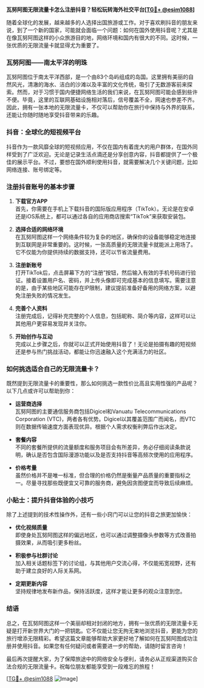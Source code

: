 **瓦努阿图无限流量卡怎么注册抖音？轻松玩转海外社交平台[[TG💪+ @esim1088](https://t.me/s/esim1088)]**

随着全球化的发展，越来越多的人选择出国旅游或工作。对于喜欢刷抖音的朋友来说，到了一个新的国家，可能就会面临一个问题：如何在国外使用抖音呢？尤其是在像瓦努阿图这样的小众旅游目的地，网络环境和国内有很大的不同。这时候，一张优质的无限流量卡就显得尤为重要了。

### 瓦努阿图——南太平洋的明珠

瓦努阿图位于南太平洋西部，是一个由83个岛屿组成的岛国。这里拥有美丽的自然风光，清澈的海水、洁白的沙滩以及丰富的文化传统，吸引了无数游客前来探索。然而，对于习惯于国内便捷网络生活的我们来说，在瓦努阿图可能会感到些许不便。毕竟，这里的互联网基础设施相对落后，信号覆盖不全，网速也参差不齐。因此，拥有一张本地的无限流量卡，不仅可以帮助你在旅行中保持与外界的联系，还能让你随时随地享受抖音带来的乐趣。

### 抖音：全球化的短视频平台

抖音作为一款风靡全球的短视频应用，不仅在国内有着庞大的用户群体，在国外同样受到了广泛欢迎。无论是记录生活点滴还是分享创意内容，抖音都提供了一个极佳的展示平台。不过，要想在国外顺利使用抖音，就需要解决几个关键问题，比如网络连接、账号绑定等。

### 注册抖音账号的基本步骤

1. **下载官方APP**  
   首先，你需要在手机上下载抖音的国际版应用程序（TikTok）。无论是在安卓还是iOS系统上，都可以通过各自的应用商店搜索“TikTok”来获取安装包。

2. **选择合适的网络环境**  
   在瓦努阿图这样一个网络条件较为复杂的地区，确保你的设备能够稳定地连接到互联网是非常重要的。这时候，一张高质量的无限流量卡就能派上用场了。它不仅能为你提供持续的数据支持，还可以节省流量费用。

3. **注册新账号**  
   打开TikTok后，点击屏幕下方的“注册”按钮，然后输入有效的手机号码进行验证。接着设置用户名、密码，并上传头像即可完成基本的信息填写。需要注意的是，由于某些地区可能存在IP限制，建议提前准备好备用的网络方案，以避免注册失败的情况发生。

4. **完善个人资料**  
   注册完成后，记得补充完整的个人信息，包括昵称、简介等内容，这样可以让其他用户更容易发现并关注你。

5. **开始创作与互动**  
   完成以上步骤之后，你就可以正式开始使用抖音了！无论是拍摄有趣的短视频还是参与热门挑战活动，都能让你迅速融入这个充满活力的社区。

### 如何挑选适合自己的无限流量卡？

既然提到无限流量卡的重要性，那么如何挑选一款性价比高且实用性强的产品呢？以下几点或许可以帮助到你：

- **运营商选择**  
  瓦努阿图的主要通信服务商包括Digicel和Vanuatu Telecommunications Corporation (VTC)，两者各有优势。Digicel以其覆盖范围广而闻名，而VTC则在数据传输速度方面表现优异。根据个人需求权衡利弊后作出决定。

- **套餐内容**  
  不同的套餐所提供的流量额度和服务项目会有所差异，务必仔细阅读条款说明，确认是否包含国际漫游功能以及是否支持抖音等高频次使用的应用程序。

- **价格考量**  
  虽然价格并不是唯一标准，但合理的价格仍然是衡量产品质量的重要指标之一。尽量寻找那些既便宜又可靠的服务商，避免因贪图便宜而导致后续麻烦。

### 小贴士：提升抖音体验的小技巧

除了上述提到的技术性操作外，还有一些小窍门可以让您的抖音之旅更加愉快：

- **优化视频质量**  
  即使身处瓦努阿图这样的偏远地区，也可以通过调整摄像头参数等方式改善拍摄效果，从而吸引更多粉丝。

- **积极参与社群讨论**  
  加入相关话题标签下的讨论组，与其他用户交流心得，不仅能拓宽视野，还有助于建立良好的人际关系网。

- **定期更新内容**  
  坚持规律地发布新作品，保持活跃度，这样才能让更多的观众注意到您。

### 结语

总之，在瓦努阿图这样一个美丽却相对封闭的地方，拥有一张优质的无限流量卡无疑是打开新世界大门的一把钥匙。它不仅能让您无拘无束地浏览抖音，更能为您的旅行增添无限精彩。希望这篇文章能够帮助大家更好地了解如何在瓦努阿图成功注册并使用抖音。如果您有任何疑问或者需要进一步的帮助，请随时留言咨询！

最后再次提醒大家，为了保障旅途中的网络安全与便利，请务必从正规渠道购买合法合规的无限流量卡。祝每位朋友都能享受到一段难忘的旅程！

[[TG💪+ @esim1088](https://t.me/s/esim1088) ![Image](https://i.postimg.cc/4NQfJmqS/Snipaste-2025-05-13-00-14-12.png)]